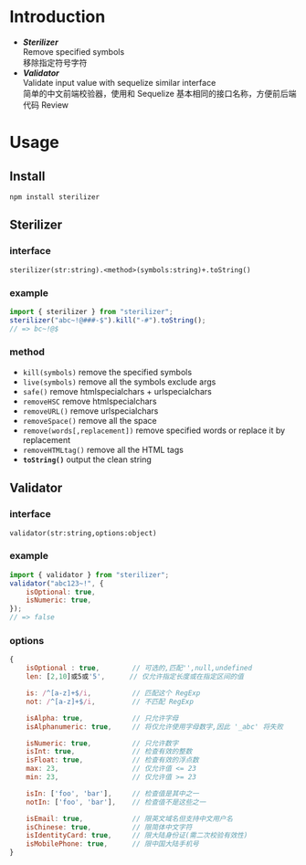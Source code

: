 # Introduction

-   **_Sterilizer_**  
    Remove specified symbols  
    移除指定符号字符
-   **_Validator_**  
    Validate input value with sequelize similar interface  
    简单的中文前端校验器，使用和 Sequelize 基本相同的接口名称，方便前后端代码 Review

# Usage

## Install

```
npm install sterilizer
```

## Sterilizer

### interface

`sterilizer(str:string).<method>(symbols:string)+.toString()`

### example

```javascript
import { sterilizer } from "sterilizer";
sterilizer("abc~!@###-$").kill("-#").toString();
// => bc~!@$
```

### method

-   `kill(symbols)` remove the specified symbols
-   `live(symbols)` remove all the symbols exclude args
-   `safe()` remove htmlspecialchars + urlspecialchars
-   `removeHSC` remove htmlspecialchars
-   `removeURL()` remove urlspecialchars
-   `removeSpace()` remove all the space
-   `remove(words[,replacement])` remove specified words or replace it by replacement
-   `removeHTMLtag()` remove all the HTML tags
-   **`toString()`** output the clean string

## Validator

### interface

`validator(str:string,options:object)`

### example

```javascript
import { validator } from "sterilizer";
validator("abc123~!", {
    isOptional: true,
    isNumeric: true,
});
// => false
```

### options

```javascript
{
    isOptional : true,        // 可选的,匹配'',null,undefined
    len: [2,10]或5或'5',      // 仅允许指定长度或在指定区间的值

    is: /^[a-z]+$/i,          // 匹配这个 RegExp
    not: /^[a-z]+$/i,         // 不匹配 RegExp

    isAlpha: true,            // 只允许字母
    isAlphanumeric: true,     // 将仅允许使用字母数字,因此 '_abc' 将失败

    isNumeric: true,          // 只允许数字
    isInt: true,              // 检查有效的整数
    isFloat: true,            // 检查有效的浮点数
    max: 23,                  // 仅允许值 <= 23
    min: 23,                  // 仅允许值 >= 23

    isIn: ['foo', 'bar'],     // 检查值是其中之一
    notIn: ['foo', 'bar'],    // 检查值不是这些之一

    isEmail: true,            // 限英文域名但支持中文用户名
    isChinese: true,          // 限简体中文字符
    isIdentityCard: true,     // 限大陆身份证(需二次校验有效性)
    isMobilePhone: true,      // 限中国大陆手机号
}
```
